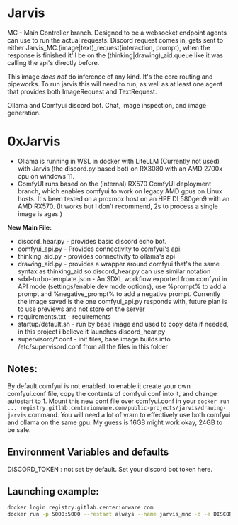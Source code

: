# Jarvis


MC - Main Controller branch. Designed to be a websocket endpoint agents can use to run the actual requests. Discord request comes in, gets sent to either Jarvis_MC.(image|text)_request(interaction, prompt), when the response is finished it'll be on the (thinking|drawing)_aid.queue like it was calling the api's directly before.

This image _does not_ do inference of any kind. It's the core routing and pipeworks. To run jarvis this will need to run, as well as at least one agent that provides both ImageRequest and TextRequest.

Ollama and Comfyui discord bot. Chat, image inspection, and image generation.

# 0xJarvis
* Ollama is running in WSL in docker with LiteLLM (Currently not used) with Jarvis (the discord.py based bot) on RX3080 with an AMD 2700x cpu on windows 11.
* ComfyUI runs based on the (internal) RX570 ComfyUI deployment branch, which enables comfyui to work on legacy AMD gpus on Linux hosts. It's been tested on a proxmox host on an HPE DL580gen9 with an AMD RX570. (It works but I don't recommend, 2s to process a single image is ages.) 

**New Main File:**
* discord_hear.py - provides basic discord echo bot.
* comfyui_api.py - Provides connectivity to comfyui's api. 
* thinking_aid.py - provides connectivity to ollama's api
* drawing_aid.py - provides a wrapper around comfyui that's the same syntax as thinking_aid so discord_hear.py can use similar notation
* sdxl-turbo-template.json - An SDXL workflow exported from comfyui in API mode (settings/enable dev mode options), use %prompt% to add a prompt and %negative_prompt% to add a negative prompt. Currently the image saved is the one comfyui_api.py responds with, future plan is to use previews and not store on the server
* requirements.txt - requirements
* startup/default.sh - run by base image and used to copy data if needed, in this project i believe it launches discord_hear.py
* supervisord/*.conf - init files, base image builds into /etc/supervisord.conf from all the files in this folder

## Notes:
 By default comfyui is not enabled. to enable it create your own comfyui.conf file, copy the contents of comfyui.conf into it, and change autostart to 1. Mount this new conf file over comfyui.conf in your `docker run ... registry.gitlab.centerionware.com/public-projects/jarvis/drawing-jarvis` command.
 You will need a lot of vram to effectively use both comfyui and ollama on the same gpu. My guess is 16GB might work okay, 24GB to be safe.

## Environment Variables and defaults

DISCORD_TOKEN : not set by default. Set your discord bot token here.

## Launching example:

```sh
docker login registry.gitlab.centerionware.com
docker run -p 5000:5000 --restart always --name jarvis_mnc -d -e DISCORD_TOKEN=... registry.gitlab.centerionware.com/public-projects/jarvis:drawing-multinode-controller
```



